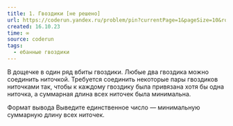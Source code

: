 ```yaml
---
title: 1. Гвоздики [не решено]
url: https://coderun.yandex.ru/problem/pin?currentPage=1&pageSize=10&rowNumber=1&compiler=nodejs
created: 16.10.23
time: ∞
source: coderun
tags:
  - ебанные гвоздики
---
```


В дощечке в один ряд вбиты гвоздики. Любые два гвоздика можно соединить ниточкой. Требуется соединить некоторые пары гвоздиков ниточками так, чтобы к каждому гвоздику была привязана хотя бы одна ниточка, а суммарная длина всех ниточек была минимальна.

Формат вывода
Выведите единственное число — минимальную суммарную длину всех ниточек.
